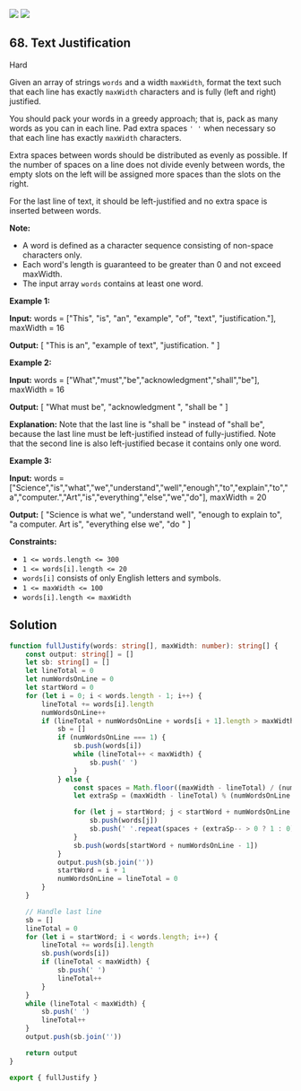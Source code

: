 [![](https://img.shields.io/github/stars/LeetCode-in-TypeScript/LeetCode-in-TypeScript?label=Stars&style=flat-square)](https://github.com/LeetCode-in-TypeScript/LeetCode-in-TypeScript)
[![](https://img.shields.io/github/forks/LeetCode-in-TypeScript/LeetCode-in-TypeScript?label=Fork%20me%20on%20GitHub%20&style=flat-square)](https://github.com/LeetCode-in-TypeScript/LeetCode-in-TypeScript/fork)

## 68\. Text Justification

Hard

Given an array of strings `words` and a width `maxWidth`, format the text such that each line has exactly `maxWidth` characters and is fully (left and right) justified.

You should pack your words in a greedy approach; that is, pack as many words as you can in each line. Pad extra spaces `' '` when necessary so that each line has exactly `maxWidth` characters.

Extra spaces between words should be distributed as evenly as possible. If the number of spaces on a line does not divide evenly between words, the empty slots on the left will be assigned more spaces than the slots on the right.

For the last line of text, it should be left-justified and no extra space is inserted between words.

**Note:**

*   A word is defined as a character sequence consisting of non-space characters only.
*   Each word's length is guaranteed to be greater than 0 and not exceed maxWidth.
*   The input array `words` contains at least one word.

**Example 1:**

**Input:** words = ["This", "is", "an", "example", "of", "text", "justification."], maxWidth = 16

**Output:** [ "This is an", "example of text", "justification. " ]

**Example 2:**

**Input:** words = ["What","must","be","acknowledgment","shall","be"], maxWidth = 16

**Output:** [ "What must be", "acknowledgment ", "shall be " ]

**Explanation:** Note that the last line is "shall be " instead of "shall be", because the last line must be left-justified instead of fully-justified. Note that the second line is also left-justified becase it contains only one word.

**Example 3:**

**Input:** words = ["Science","is","what","we","understand","well","enough","to","explain","to","a","computer.","Art","is","everything","else","we","do"], maxWidth = 20

**Output:** [ "Science is what we", "understand well", "enough to explain to", "a computer. Art is", "everything else we", "do " ]

**Constraints:**

*   `1 <= words.length <= 300`
*   `1 <= words[i].length <= 20`
*   `words[i]` consists of only English letters and symbols.
*   `1 <= maxWidth <= 100`
*   `words[i].length <= maxWidth`

## Solution

```typescript
function fullJustify(words: string[], maxWidth: number): string[] {
    const output: string[] = []
    let sb: string[] = []
    let lineTotal = 0
    let numWordsOnLine = 0
    let startWord = 0
    for (let i = 0; i < words.length - 1; i++) {
        lineTotal += words[i].length
        numWordsOnLine++
        if (lineTotal + numWordsOnLine + words[i + 1].length > maxWidth) {
            sb = []
            if (numWordsOnLine === 1) {
                sb.push(words[i])
                while (lineTotal++ < maxWidth) {
                    sb.push(' ')
                }
            } else {
                const spaces = Math.floor((maxWidth - lineTotal) / (numWordsOnLine - 1))
                let extraSp = (maxWidth - lineTotal) % (numWordsOnLine - 1)

                for (let j = startWord; j < startWord + numWordsOnLine - 1; j++) {
                    sb.push(words[j])
                    sb.push(' '.repeat(spaces + (extraSp-- > 0 ? 1 : 0)))
                }
                sb.push(words[startWord + numWordsOnLine - 1])
            }
            output.push(sb.join(''))
            startWord = i + 1
            numWordsOnLine = lineTotal = 0
        }
    }

    // Handle last line
    sb = []
    lineTotal = 0
    for (let i = startWord; i < words.length; i++) {
        lineTotal += words[i].length
        sb.push(words[i])
        if (lineTotal < maxWidth) {
            sb.push(' ')
            lineTotal++
        }
    }
    while (lineTotal < maxWidth) {
        sb.push(' ')
        lineTotal++
    }
    output.push(sb.join(''))

    return output
}

export { fullJustify }
```